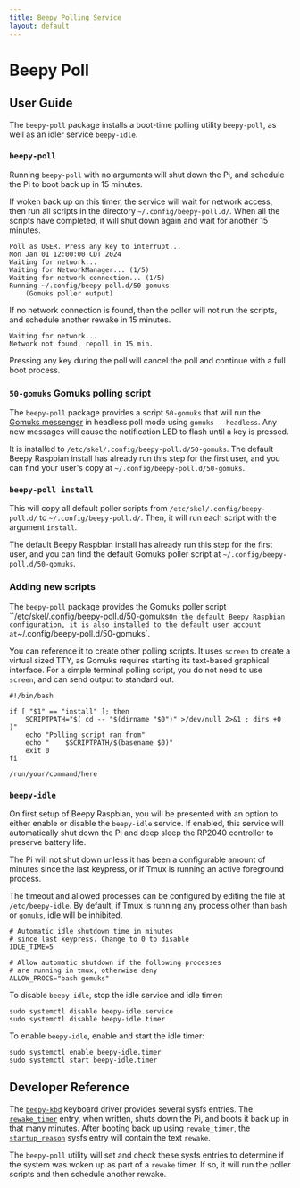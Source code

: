 ```yaml
---
title: Beepy Polling Service
layout: default
---
```


# Beepy Poll

## User Guide

The `beepy-poll` package installs a boot-time polling utility `beepy-poll`, as well as an idler service `beepy-idle`.

### `beepy-poll`

Running `beepy-poll` with no arguments will shut down the Pi, and schedule the Pi to boot back up in 15 minutes.

If woken back up on this timer, the service will wait for network access, then run all scripts in the directory `~/.config/beepy-poll.d/`. When all the scripts have completed, it will shut down again and wait for another 15 minutes.

    Poll as USER. Press any key to interrupt...
    Mon Jan 01 12:00:00 CDT 2024
    Waiting for network...
    Waiting for NetworkManager... (1/5)
    Waiting for network connection... (1/5)
    Running ~/.config/beepy-poll.d/50-gomuks
        (Gomuks poller output)

If no network connection is found, then the poller will not run the scripts, and schedule another rewake in 15 minutes.

    Waiting for network...
    Network not found, repoll in 15 min.

Pressing any key during the poll will cancel the poll and continue with a full boot process.

### `50-gomuks` Gomuks polling script

The `beepy-poll` package provides a script `50-gomuks` that will run the [Gomuks messenger](beepy-gomuks.html) in headless poll mode using `gomuks --headless`. Any new messages will cause the notification LED to flash until a key is pressed.

It is installed to `/etc/skel/.config/beepy-poll.d/50-gomuks`. The default Beepy Raspbian install has already run this step for the first user, and you can find your user's copy at `~/.config/beepy-poll.d/50-gomuks`.

### `beepy-poll install`

This will copy all default poller scripts from `/etc/skel/.config/beepy-poll.d/` to `~/.config/beepy-poll.d/`. Then, it will run each script with the argument `install`.

The default Beepy Raspbian install has already run this step for the first user, and you can find the default Gomuks poller script at `~/.config/beepy-poll.d/50-gomuks`.

### Adding new scripts

The `beepy-poll` package provides the Gomuks poller script ``/etc/skel/.config/beepy-poll.d/50-gomuks` On the default Beepy Raspbian configuration, it is also installed to the default user account at `~/.config/beepy-poll.d/50-gomuks`.

You can reference it to create other polling scripts. It uses `screen` to create a virtual sized TTY, as Gomuks requires starting its text-based graphical interface. For a simple terminal polling script, you do not need to use `screen`, and can send output to standard out.

    #!/bin/bash

    if [ "$1" == "install" ]; then
        SCRIPTPATH="$( cd -- "$(dirname "$0")" >/dev/null 2>&1 ; dirs +0 )"
        echo "Polling script ran from"
        echo "    $SCRIPTPATH/$(basename $0)"
        exit 0
    fi

    /run/your/command/here

### `beepy-idle`

On first setup of Beepy Raspbian, you will be presented with an option to either enable or disable the `beepy-idle` service. If enabled, this service will automatically shut down the Pi and deep sleep the RP2040 controller to preserve battery life.

The Pi will not shut down unless it has been a configurable amount of minutes since the last keypress, or if Tmux is running an active foreground process.

The timeout and allowed processes can be configured by editing the file at `/etc/beepy-idle`. By default, if Tmux is running any process other than `bash` or `gomuks`, idle will be inhibited.

    # Automatic idle shutdown time in minutes
    # since last keypress. Change to 0 to disable
    IDLE_TIME=5

    # Allow automatic shutdown if the following processes
    # are running in tmux, otherwise deny
    ALLOW_PROCS="bash gomuks"

To disable `beepy-idle`, stop the idle service and idle timer:

    sudo systemctl disable beepy-idle.service
    sudo systemctl disable beepy-idle.timer

To enable `beepy-idle`, enable and start the idle timer:

    sudo systemctl enable beepy-idle.timer
    sudo systemctl start beepy-idle.timer

## Developer Reference

The [`beepy-kbd`](beepy-kbd.html) keyboard driver provides several sysfs entries. The [`rewake_timer`](beepy-kbd.html#sysfs-interface) entry, when written, shuts down the Pi, and boots it back up in that many minutes. After booting back up using `rewake_timer`, the [`startup_reason`](beepy-kbd.html#sysfs-interface) sysfs entry will contain the text `rewake`.

The `beepy-poll` utility will set and check these sysfs entries to determine if the system was woken up as part of a `rewake` timer. If so, it will run the poller scripts and then schedule another rewake.
